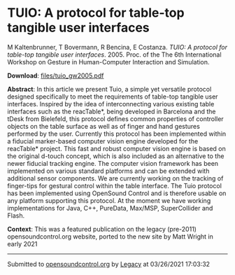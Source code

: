 # TUIO: A protocol for table-top tangible user interfaces

M Kaltenbrunner, T Bovermann, R Bencina, E Costanza. *TUIO: A protocol for table-top tangible user interfaces*. 2005.  Proc. of the The 6th International Workshop on Gesture in Human-Computer Interaction and Simulation. 

**Download**: [files/tuio_gw2005.pdf](../files/tuio_gw2005.pdf)

**Abstract**: In this article we present Tuio, a simple yet versatile protocol designed specifically to meet the requirements of table-top tangible user interfaces. Inspired by the idea of interconnecting various existing table interfaces such as the reacTable*, being developed in Barcelona and the tDesk from Bielefeld, this protocol defines common properties of controller objects on the table surface as well as of finger and hand gestures performed by the user. Currently this protocol has been implemented within a fiducial marker-based computer vision engine developed for the reacTable* project. This fast and robust computer vision engine is based on the original d-touch concept, which is also included as an alternative to the newer fiducial tracking engine. The computer vision framework has been implemented on various standard platforms and can be extended with additional sensor components. We are currently working on the tracking of finger-tips for gestural control within the table interface. The Tuio protocol has been implemented using OpenSound Control and is therefore usable on any platform supporting this protocol. At the moment we have working implementations for Java, C++, PureData, Max/MSP, SuperCollider and Flash.

**Context**: This was a featured publication on the legacy (pre-2011) opensoundcontrol.org website, ported to the new site by Matt Wright in early 2021

---
Submitted to [opensoundcontrol.org](https://opensoundcontrol.org) by [Legacy](https://web.archive.org) at 03/26/2021 17:03:32
